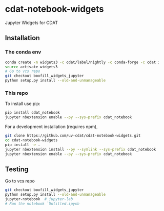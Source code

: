 # cdat-notebook-widgets


Jupyter Widgets for CDAT

## Installation

### The conda env

```bash
conda create -n widgets3 -c cdat/label/nightly -c conda-forge -c cdat ipython nodejs vcs jupyterlab jupyter flake8 autopep8 pip nb_conda jupyterhub python=3
source activate widgets3
# Go to vcs repo 
git checkout boxfill_widgets_jupyter
python setup.py install --old-and-unmanageable
```


### This repo

To install use pip:

```bash
pip install cdat_notebook
jupyter nbextension enable --py --sys-prefix cdat_notebook
```


For a development installation (requires npm),

```bash
git clone https://github.com/uv-cdat/cdat-notebook-widgets.git
cd cdat-notebook-widgets
pip install -e .
jupyter nbextension install --py --symlink --sys-prefix cdat_notebook
jupyter nbextension enable --py --sys-prefix cdat_notebook
```

## Testing

Go to vcs repo
```bash
git checkout boxfill_widgets_jupyter
python setup.py install --old-and-unmanageable
jupyter-notebook  # jupyter-lab
# Run the notebook `Untitled.ipynb
```
